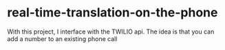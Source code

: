 # real-time-translation-on-the-phone
With this project, I interface with the TWILIO api. The idea is that you can add a number to an existing phone call
